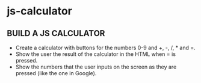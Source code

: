 # js-calculator

## BUILD A JS CALCULATOR

* Create a calculator with buttons for the numbers 0-9 and +, -, /, * and =.
* Show the user the result of the calculator in the HTML when = is pressed.
* Show the numbers that the user inputs on the screen as they are pressed (like the one in Google).

